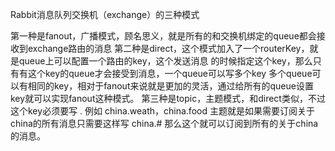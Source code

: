 Rabbit消息队列交换机（exchange）的三种模式

第一种是fanout，广播模式，顾名思义，就是所有的和交换机绑定的queue都会接收到exchange路由的消息
第二种是direct，这个模式加入了一个routerKey，就是queue上可以配置一个路由的key，这个发送消息 的时候指定这个key，那么只有有这个key的queue才会接受到消息，一个queue可以写多个key 多个queue可以有相同的key，相对于fanout来说就是更加的灵活，通过给所有的queue设置key就可以实现fanout这种模式。
第三种是topic，主题模式，和direct类似，不过这个key必须要写 . 例如 china.weath，china.food 主题就是如果需要订阅关于china的所有消息只需要这样写 china.# 那么这个就可以订阅到所有的关于china的消息。